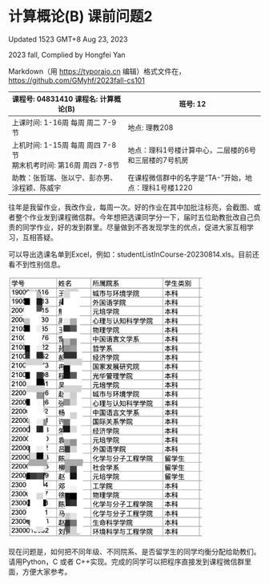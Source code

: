 # 计算概论(B) 课前问题2

Updated 1523 GMT+8 Aug 23, 2023



2023 fall, Complied by Hongfei Yan

Markdown（用 https://typoraio.cn 编辑）格式文件在，https://github.com/GMyhf/2023fall-cs101



| 课程号: 04831410		课程名: 计算概论(B)                  | 班号: 12                                              |
| ------------------------------------------------------------ | ----------------------------------------------------- |
| 上课时间: 1-16周 每周 周二 7-9节                             | 地点: 理教208                                         |
| 上机时间: 1-15周 每周 周四 7-8节<br/>期末机考时间: 第16周 周四 7-8节 | 地点：理科1号楼计算中心，二层楼的6号和三层楼的7号机房 |
| 助教：张哲瑞、张以宁、彭亦男、涂程颖、陈威宇                 | 在课程微信群中的名字是“TA-”开始，地点：理科1号楼1220  |



往年是我留作业，我改作业，每周一次。好的作业在其中加批注标亮，会截图、或者整个作业发到课程微信群。今年想把选课同学分一下，届时五位助教批改自己负责的同学作业，好的发到群里。尽量做到不吝发现学生的优点，促进大家互相学习，互相答疑。



可以导出选课名单到Excel，例如：studentListInCourse-20230814.xls。目前还看不到性别信息。

<img src="https://raw.githubusercontent.com/GMyhf/img/main/img/image-20230816141341659.png" alt="image-20230816141341659" style="zoom:67%;" />



现在问题是，如何把不同年级、不同院系、是否留学生的同学均衡分配给助教们。请用Python，C 或者 C++实现。完成的同学可以把程序直接发到课程微信群里面，方便大家参考。
